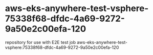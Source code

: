 # aws-eks-anywhere-test-vsphere-75338f68-dfdc-4a69-9272-9a50e2c00efa-120
repository for use with E2E test job aws-eks-anywhere-test-vsphere:75338f68-dfdc-4a69-9272-9a50e2c00efa-120
